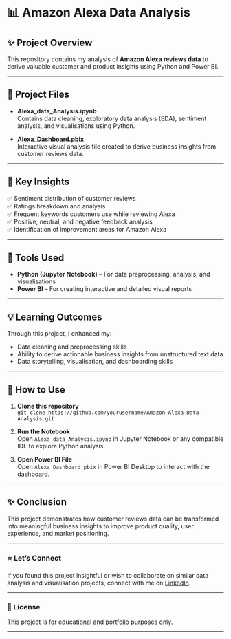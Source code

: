 # 📊 Amazon Alexa Data Analysis

## ✨ Project Overview
This repository contains my analysis of **Amazon Alexa reviews data** to derive valuable customer and product insights using Python and Power BI.

---

## 🔹 Project Files

- **Alexa_data_Analysis.ipynb**  
  Contains data cleaning, exploratory data analysis (EDA), sentiment analysis, and visualisations using Python.

- **Alexa_Dashboard.pbix**  
  Interactive visual analysis file created to derive business insights from customer reviews data.

---

## 🔹 Key Insights

✅ Sentiment distribution of customer reviews  
✅ Ratings breakdown and analysis  
✅ Frequent keywords customers use while reviewing Alexa  
✅ Positive, neutral, and negative feedback analysis  
✅ Identification of improvement areas for Amazon Alexa

---

## 🔹 Tools Used

- **Python (Jupyter Notebook)** – For data preprocessing, analysis, and visualisations  
- **Power BI** – For creating interactive and detailed visual reports

---

## 💡 Learning Outcomes

Through this project, I enhanced my:

- Data cleaning and preprocessing skills  
- Ability to derive actionable business insights from unstructured text data  
- Data storytelling, visualisation, and dashboarding skills

---

## 🔹 How to Use

1. **Clone this repository**  
   `git clone https://github.com/yourusername/Amazon-Alexa-Data-Analysis.git`

2. **Run the Notebook**  
   Open `Alexa_data_Analysis.ipynb` in Jupyter Notebook or any compatible IDE to explore Python analysis.

3. **Open Power BI File**  
   Open `Alexa_Dashboard.pbix` in Power BI Desktop to interact with the dashboard.

---

## ✨ Conclusion

This project demonstrates how customer reviews data can be transformed into meaningful business insights to improve product quality, user experience, and market positioning.

---

### ⭐ Let’s Connect

If you found this project insightful or wish to collaborate on similar data analysis and visualisation projects, connect with me on [LinkedIn](your-linkedin-url).

---

### 🔖 License

This project is for educational and portfolio purposes only.

---

